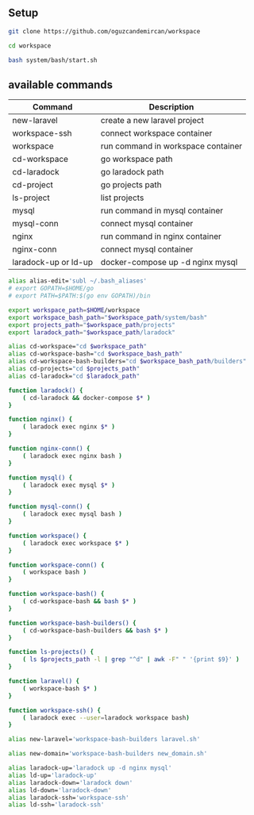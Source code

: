 ## Setup

```bash
git clone https://github.com/oguzcandemircan/workspace 

cd workspace 

bash system/bash/start.sh
```

## available commands

| Command       | Description |
| ------------- |-------------|
| new-laravel | create a new laravel project |
| workspace-ssh | connect workspace container |
| workspace | run command in workspace container |
| cd-workspace | go workspace path |
| cd-laradock  | go laradock path |
| cd-project   | go projects path |
| ls-project   | list projects |
| mysql	       | run command in mysql container |
| mysql-conn   | connect mysql container |
| nginx        | run command in nginx container |
| nginx-conn   | connect mysql container |
| laradock-up or ld-up | docker-compose up -d nginx mysql |



```bash
alias alias-edit='subl ~/.bash_aliases'
# export GOPATH=$HOME/go
# export PATH=$PATH:$(go env GOPATH)/bin

export workspace_path=$HOME/workspace
export workspace_bash_path="$workspace_path/system/bash"
export projects_path="$workspace_path/projects"
export laradock_path="$workspace_path/laradock"

alias cd-workspace="cd $workspace_path"
alias cd-workspace-bash="cd $workspace_bash_path"
alias cd-workspace-bash-builders="cd $workspace_bash_path/builders"
alias cd-projects="cd $projects_path"
alias cd-laradock="cd $laradock_path"

function laradock() {
    ( cd-laradock && docker-compose $* )
}

function nginx() {
    ( laradock exec nginx $* )
}

function nginx-conn() {
    ( laradock exec nginx bash )
}

function mysql() {
    ( laradock exec mysql $* )
}

function mysql-conn() {
    ( laradock exec mysql bash )
}

function workspace() {
	( laradock exec workspace $* )
}

function workspace-conn() {
	( workspace bash )
}

function workspace-bash() {
    ( cd-workspace-bash && bash $* )
}

function workspace-bash-builders() {
    ( cd-workspace-bash-builders && bash $* )
}

function ls-projects() {
	( ls $projects_path -l | grep "^d" | awk -F" " '{print $9}' )
}

function laravel() {
	( workspace-bash $* )
}

function workspace-ssh() {
    ( laradock exec --user=laradock workspace bash)
}

alias new-laravel='workspace-bash-builders laravel.sh'

alias new-domain='workspace-bash-builders new_domain.sh'

alias laradock-up='laradock up -d nginx mysql'
alias ld-up='laradock-up'
alias laradock-down='laradock down'
alias ld-down='laradock-down'
alias laradock-ssh='workspace-ssh'
alias ld-ssh='laradock-ssh'

```
